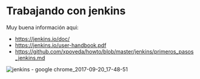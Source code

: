 
Trabajando con jenkins
======================

Muy buena información aqui:

* https://jenkins.io/doc/
* https://jenkins.io/user-handbook.pdf
* https://github.com/xpoveda/howto/blob/master/jenkins/primeros_pasos_jenkins.md


![jenkins - google chrome_2017-09-20_17-48-51](https://user-images.githubusercontent.com/13355927/30653708-1da3994c-9e2c-11e7-8639-a83992e3e43c.png)
